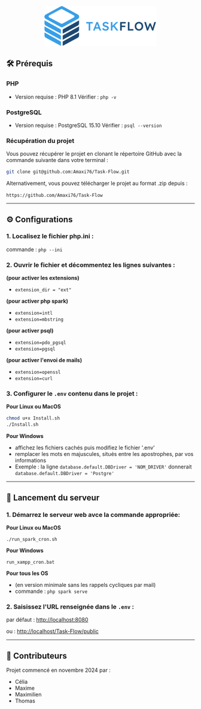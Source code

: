 <div align="center">
	<img src="./public/assets/images/Task-Flow-Horizontal.svg" alt="Task-Flow Logo" width="300">
</div>

## 🛠️ Prérequis

### PHP

- Version requise : PHP 8.1
  Vérifier : `php -v`

### PostgreSQL

- Version requise : PostgreSQL 15.10
  Vérifier : `psql --version`

### Récupération du projet

Vous pouvez récupérer le projet en clonant le répertoire GitHub avec la commande suivante dans votre terminal :

```bash
git clone git@github.com:Amaxi76/Task-Flow.git
```
Alternativement, vous pouvez télécharger le projet au format .zip depuis :

`https://github.com/Amaxi76/Task-Flow`

---

## ⚙️ Configurations

### 1. Localisez le fichier php.ini :

commande : `php --ini`

### 2. Ouvrir le fichier et décommentez les lignes suivantes :

**(pour activer les extensions)**
- `extension_dir = "ext"`

**(pour activer php spark)**
- `extension=intl`
- `extension=mbstring`

**(pour activer psql)**
- `extension=pdo_pgsql`
- `extension=pgsql`

**(pour activer l'envoi de mails)**
- `extension=openssl`
- `extension=curl`

### 3. Configurer le `.env` contenu dans le projet :

**Pour Linux ou MacOS**
```sh 
chmod u+x Install.sh
./Install.sh
```

**Pour Windows**
- affichez les fichiers cachés puis modifiez le fichier '.env'
- remplacer les mots en majuscules, situés entre les apostrophes, par vos informations
- Exemple : la ligne `database.default.DBDriver = 'NOM_DRIVER'` donnerait `database.default.DBDriver = 'Postgre'`

---

## 🚀 Lancement du serveur 

### 1. Démarrez le serveur web avce la commande appropriée: 

**Pour Linux ou MacOS**

```shell 
./run_spark_cron.sh
```

**Pour Windows** 

```shell 
run_xampp_cron.bat
```

**Pour tous les OS**

- (en version minimale sans les rappels cycliques par mail)
- commande : `php spark serve`

### 2. Saisissez l'URL renseignée dans le `.env` :

par défaut : [http://localhost:8080](http://localhost:8080)

ou : [http://localhost/Task-Flow/public](http://localhost/Task-Flow/public)

---

## 📍 Contributeurs

Projet commencé en novembre 2024 par :

- Célia
- Maxime
- Maximilien
- Thomas
